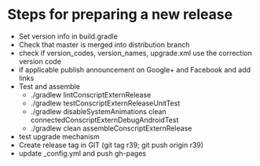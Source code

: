 # Steps for preparing a new release
  
* Set version info in build.gradle
* Check that master is merged into distribution branch
* check if version_codes, version_names, upgrade.xml use the correction version code
* if applicable publish announcement on Google+ and Facebook and add links
* Test and assemble
  * ./gradlew lintConscriptExternRelease
  * ./gradlew testConscriptExternReleaseUnitTest
  * ./gradlew disableSystemAnimations clean connectedConscriptExternDebugAndroidTest
  * ./gradlew clean assembleConscriptExternRelease
* test upgrade mechanism
* Create release tag in GIT (git tag r39; git push origin r39)
* update _config.yml and push gh-pages

